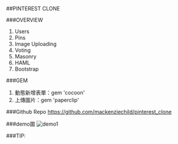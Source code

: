 ##PINTEREST CLONE

###OVERVIEW
1. Users
2. Pins
3. Image Uploading
4. Voting
5. Masonry
6. HAML
7. Bootstrap


###GEM
1. 動態新增表單：gem 'cocoon'
2. 上傳圖片：gem 'paperclip'


###Github Repo
https://github.com/mackenziechild/pinterest_clone


###demo圖
![demo1](https://github.com/coolsea/rails-12in12-pinterest_clone/raw/master/app/assets/images/2015-02-09-1.png)


###TIP:

